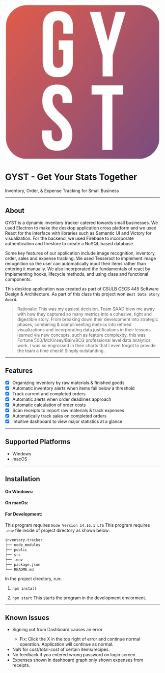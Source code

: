 <p align="center">
  <img width="500" height="500" src="./GYST.png">
</p>

# GYST - Get Your Stats Together 
Inventory, Order, & Expense Tracking for Small Business 

---

## About 
GYST is a dynamic inventory tracker catered towards small businesses. We used Electron to make the desktop application cross platform and we used React for the interface with libraries such as Semantic UI and Victory for visualization. For the backend, we used Firebase to incorporate authentication and firestore to create a NoSQL based database.

Some key features of our application include image recognition, inventory, order, sales and expense tracking. We used Tesseract to implement image recognition so the user can automatically input their items rather than entering it manually. We also incorporated the fundamentals of react by implementing hooks, lifecycle methods, and using class and functional components.

This desktop application was created as part of CSULB CECS 445 Software Design & Architecture. As part of this class this project won `Best Data Story Award`.
> Rationale: This was my easiest decision. Team SAAD blew me away with how they captured so many metrics into a cohesive, tight and digestible story. From breaking down their development into strategic phases, combining & complimenting metrics into refined visualizations and incorporating data justifications in their lessons learned via new concepts, such as feature complexity, this was Fortune 500/McKinsey/Bain/BCG professional level data analytics work. I was so engrossed in their charts that I even forgot to provide the team a time check! Simply outstanding.

---
## Features

- [x] Organizing inventory by raw materials & finished goods
- [x] Automatic inventory alerts when items fall below a threshold
- [x] Track current and completed orders
- [x] Automatic alerts when order deadlines approach
- [x] Automatic calculation of order costs
- [x] Scan receipts to import raw materials & track expenses 
- [x] Automatically track sales on completed orders
- [x] Intuitive dashboard to view major statistics at a glance

---
## Supported Platforms

* Windows
* macOS

---
## Installation 

#### On Windows:

#### On macOs:


#### For Development:
This program requires `Node Version 14.16.1 LTS`
This program requires `.env` file inside of project directory as shown below:

```
inventory-tracker
├── node_modules
├── public
├── src
├── .env
├── package.json
└── README.md
```

In the project directory, run:
1. `npm install`

2.  `npm start`
This starts the program in the development enviorment.

---
## Known Issues
<ul>
<li>Signing out from Dashboard causes an error</li>
<ul>
<li>Fix: Click the X in the top right of error and continue normal operation. Application will continue as normal.</li>
</ul>
<li>NaN for cost/total-cost of certain items/recipes.</li>
<li>No feedback if you entered wrong password on login screen.</li>
<li>Expenses shown in dashboard graph only shown expenses from receipts. </li>
</ul>